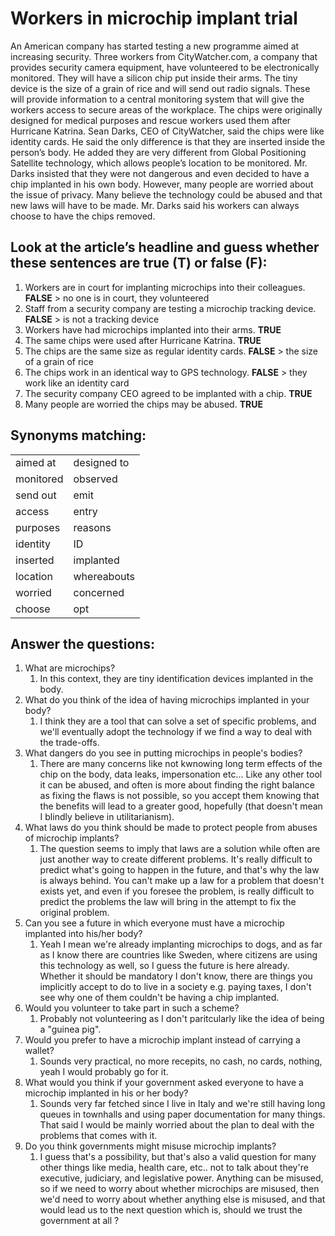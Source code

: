 # Workers in microchip implant trial  

An American company has started testing a new programme aimed at increasing security. Three workers from CityWatcher.com, a company that provides security camera equipment, have volunteered to be electronically monitored. They will have a silicon chip put inside their arms. The tiny device is the size of a grain of rice and will send out radio signals. These will provide information to a central monitoring system that will give the workers access to secure areas of the workplace. The chips were originally designed for medical purposes and rescue workers used them after Hurricane Katrina. Sean Darks, CEO of CityWatcher, said the chips were like identity cards. He said the only difference is that they are inserted inside the person’s body. He added they are very different from Global Positioning Satellite technology, which allows people’s location to be monitored. Mr. Darks insisted that they were not dangerous and even decided to have a chip implanted in his own body. However, many people are worried about the issue of privacy. Many believe the technology could be abused and that new laws will have to be made. Mr. Darks said his workers can always choose to have the chips removed.  

##  Look at the article’s headline and guess whether these sentences are true (T) or false (F):  

1. Workers are in court for implanting microchips into their colleagues. **FALSE** > no one is in court, they volunteered
2. Staff from a security company are testing a microchip tracking device. **FALSE** > is not a tracking device
3. Workers have had microchips implanted into their arms. **TRUE**
4. The same chips were used after Hurricane Katrina. **TRUE**
5. The chips are the same size as regular identity cards. **FALSE** > the size of a grain of rice
6. The chips work in an identical way to GPS technology. **FALSE** > they work like an identity card 
7. The security company CEO agreed to be implanted with a chip. **TRUE**
8. Many people are worried the chips may be abused. **TRUE**

## Synonyms matching:  


|           |             |
| --------- | ----------- |
| aimed at  | designed to |
| monitored | observed    |
| send out  | emit        |
| access    | entry       |
| purposes  | reasons     |
| identity  | ID          |
| inserted  | implanted   |
| location  | whereabouts |
| worried   | concerned   |
| choose    | opt         |


## Answer the questions:  

1. What are microchips?
   1. In this context, they are tiny identification devices implanted in the body.
2. What do you think of the idea of having microchips implanted in your body?
   1. I think they are a tool that can solve a set of specific problems, and we'll eventually adopt the technology if we find a way to deal with the trade-offs.
3. What dangers do you see in putting microchips in people's bodies?
   1. There are many concerns like not kwnowing long term effects of the chip on the body, data leaks, impersonation etc... Like any other tool it can be abused, and often is more about finding the right balance as fixing the flaws is not possible, so you accept them knowing that the benefits will lead to a greater good, hopefully (that doesn't mean I blindly believe in utilitarianism). 
4. What laws do you think should be made to protect people from abuses of microchip implants?
   1. The question seems to imply that laws are a solution while often are just another way to create different problems. It's really difficult to predict what's going to happen in the future, and that's why the law is always behind. You can't make up a law for a problem that doesn't exists yet, and even if you foresee the problem, is really difficult to predict the problems the law will bring in the attempt to fix the original problem.
5. Can you see a future in which everyone must have a microchip implanted into his/her body?
   1. Yeah I mean we're already implanting microchips to dogs, and as far as I know there are countries like Sweden, where citizens are using this technology as well, so I guess the future is here already. Whether it should be mandatory I don't know, there are things you implicitly accept to do to live in a society e.g. paying taxes, I don't see why one of them couldn't be having a chip implanted.
6. Would you volunteer to take part in such a scheme?
   1. Probably not volunteering as I don't paritcularly like the idea of being a "guinea pig".
7. Would you prefer to have a microchip implant instead of carrying a wallet?
   1. Sounds very practical, no more recepits, no cash, no cards, nothing, yeah I would probably go for it.
8. What would you think if your government asked everyone to have a microchip implanted in his or her body?
   1. Sounds very far fetched since I live in Italy and we're still having long queues in townhalls and using paper documentation for many things. That said I would be mainly worried about the plan to deal with the problems that comes with it.
9.  Do you think governments might misuse microchip implants?
    1.  I guess that's a possibility, but that's also a valid question for many other things like media, health care, etc.. not to talk about they're executive, judiciary, and legislative power. Anything can be misused, so if we need to worry about whether microchips are misused, then we'd need to worry about whether anything else is misused, and that would lead us to the next question which is, should we trust the government at all ?